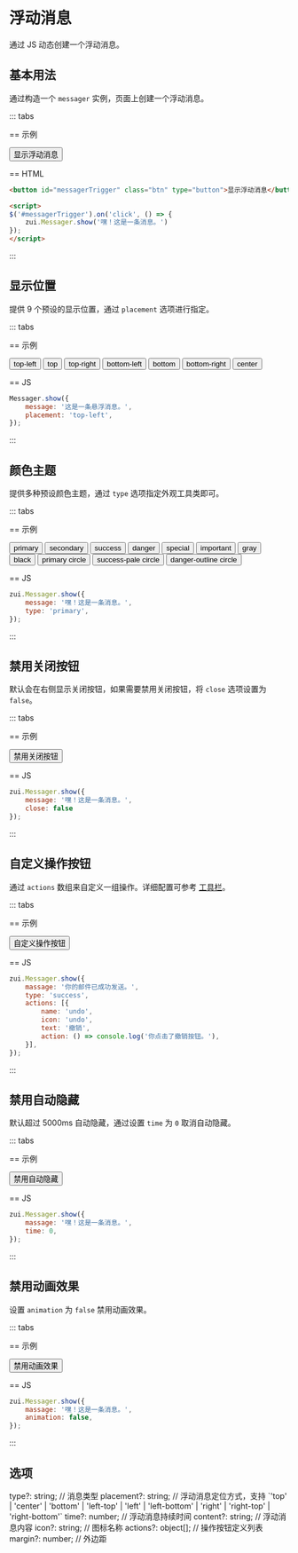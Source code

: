 # 浮动消息

通过 JS 动态创建一个浮动消息。

## 基本用法

通过构造一个 `messager` 实例，页面上创建一个浮动消息。

::: tabs

== 示例

<Example>
  <button class="btn" data-on="click" data-do="zui.Messager.show('嘿！这是一条消息。')">显示浮动消息</button>
</Example>

== HTML

```html
<button id="messagerTrigger" class="btn" type="button">显示浮动消息</button>

<script>
$('#messagerTrigger').on('click', () => {
    zui.Messager.show('嘿！这是一条消息。')
});
</script>
```

:::

## 显示位置

提供 9 个预设的显示位置，通过 `placement` 选项进行指定。

::: tabs

== 示例

<Example class="flex gap-2">
  <button class="btn" data-on="click" data-do="zui.Messager.show({content: '嘿！这是一条消息。', placement: 'top-left'})">top-left</button>
  <button class="btn" data-on="click" data-do="zui.Messager.show({content: '嘿！这是一条消息。', placement: 'top'})">top</button>
  <button class="btn" data-on="click" data-do="zui.Messager.show({content: '嘿！这是一条消息。', placement: 'top-right'})">top-right</button>
  <button class="btn" data-on="click" data-do="zui.Messager.show({content: '嘿！这是一条消息。', placement: 'bottom-left'})">bottom-left</button>
  <button class="btn" data-on="click" data-do="zui.Messager.show({content: '嘿！这是一条消息。', placement: 'bottom'})">bottom</button>
  <button class="btn" data-on="click" data-do="zui.Messager.show({content: '嘿！这是一条消息。', placement: 'bottom-right'})">bottom-right</button>
  <button class="btn" data-on="click" data-do="zui.Messager.show({content: '嘿！这是一条消息。', placement: 'center'})">center</button>
</Example>

== JS

```js
Messager.show({
    message: '这是一条悬浮消息。',
    placement: 'top-left',
});
```

:::

## 颜色主题

提供多种预设颜色主题，通过 `type` 选项指定外观工具类即可。

::: tabs

== 示例

<example class="flex gap-2 flex-wrap">
  <button type="button" class="btn primary" data-on="click" data-do="zui.Messager.show({content: '嘿！这是一条消息。', type: 'primary'});">primary</button>
  <button type="button" class="btn secondary" data-on="click" data-do="zui.Messager.show({content: '嘿！这是一条消息。', type: 'secondary'});">secondary</button>
  <button type="button" class="btn success" data-on="click" data-do="zui.Messager.show({content: '嘿！这是一条消息。', type: 'success'});">success</button>
  <button type="button" class="btn danger" data-on="click" data-do="zui.Messager.show({content: '嘿！这是一条消息。', type: 'danger'});">danger</button>
  <button type="button" class="btn special" data-on="click" data-do="zui.Messager.show({content: '嘿！这是一条消息。', type: 'special'});">special</button>
  <button type="button" class="btn important" data-on="click" data-do="zui.Messager.show({content: '嘿！这是一条消息。', type: 'important'});">important</button>
  <button type="button" class="btn gray" data-on="click" data-do="zui.Messager.show({content: '嘿！这是一条消息。', type: 'gray'});">gray</button>
  <button type="button" class="btn black" data-on="click" data-do="zui.Messager.show({content: '嘿！这是一条消息。', type: 'black'});">black</button>
  <button type="button" class="btn primary circle" data-on="click" data-do="zui.Messager.show({content: '嘿！这是一条消息。', type: 'primary circle'});">primary circle</button>
  <button type="button" class="btn success-pale circle" data-on="click" data-do="zui.Messager.show({content: '嘿！这是一条消息。', type: 'success-pale circle'});">success-pale circle</button>
  <button type="button" class="btn danger-outline circle" data-on="click" data-do="zui.Messager.show({content: '嘿！这是一条消息。', type: 'danger-outline circle'});">danger-outline circle</button>
</example>

== JS

```js
zui.Messager.show({
    message: '嘿！这是一条消息。',
    type: 'primary',
});
```

:::

## 禁用关闭按钮

默认会在右侧显示关闭按钮，如果需要禁用关闭按钮，将 `close` 选项设置为 `false`。

::: tabs

== 示例

<example>
  <button class="btn" data-on="click" data-do="zui.Messager.show({content: '嘿！这是一条消息。', close: false});">禁用关闭按钮</button>
</example>

== JS

```js
zui.Messager.show({
    message: '嘿！这是一条消息。',
    close: false
});
```

:::

## 自定义操作按钮

通过 `actions` 数组来自定义一组操作。详细配置可参考 [工具栏](/lib/components/toolbar/)。

::: tabs

== 示例

<example>
  <button class="btn" data-on="click" data-do="zui.Messager.show({content: '你的邮件已成功发送。', type: 'success', actions: [{name: 'undo', 'icon': 'undo', text: '撤销', onClick: () => console.log('你点击了撤销按钮。')}]});">自定义操作按钮</button>
</example>

== JS

```js
zui.Messager.show({
    massage: '你的邮件已成功发送。',
    type: 'success',
    actions: [{
        name: 'undo',
        icon: 'undo',
        text: '撤销',
        action: () => console.log('你点击了撤销按钮。'),
    }],
});
```

:::

## 禁用自动隐藏

默认超过 5000ms 自动隐藏，通过设置 `time` 为 `0` 取消自动隐藏。

::: tabs

== 示例

<example>
  <button class="btn" data-on="click" data-do="zui.Messager.show({content: '嘿！这是一条消息。', time: 0});">禁用自动隐藏</button>
</example>

== JS

```js
zui.Messager.show({
    massage: '嘿！这是一条消息。',
    time: 0,
});
```

:::

## 禁用动画效果

设置 `animation` 为 `false` 禁用动画效果。

::: tabs

== 示例

<example>
  <button class="btn" data-on="click" data-do="zui.Messager.show({content: '嘿！这是一条消息。', animation: false});">禁用动画效果</button>
</example>

== JS

```js
zui.Messager.show({
    massage: '嘿！这是一条消息。',
    animation: false,
});
```

:::

## 选项

<Props>
type?: string; // 消息类型
placement?: string; // 浮动消息定位方式，支持 `'top' | 'center' | 'bottom' | 'left-top' | 'left' | 'left-bottom' | 'right' | 'right-top' | 'right-bottom'`
time?: number; // 浮动消息持续时间
content?: string; // 浮动消息内容
icon?: string; // 图标名称
actions?: object[]; // 操作按钮定义列表
margin?: number; // 外边距
</Props>
